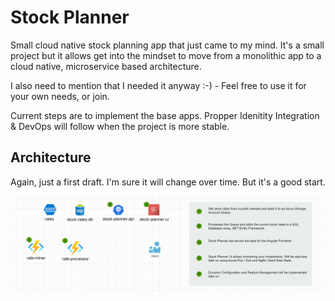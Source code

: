 # Stock Planner

Small cloud native stock planning app that just came to my mind. It's a small project but it allows get into the mindset to move from a monolithic app to a cloud native, microservice based architecture.

I also need to mention that I needed it anyway :-) - Feel free to use it for your own needs, or join.

Current steps are to implement the base apps. Propper Idenitity Integration & DevOps will follow when the project is more stable.

## Architecture

Again, just a first draft. I'm sure it will change over time. But it's a good start.

![Architecture](./docs/architecture.png)